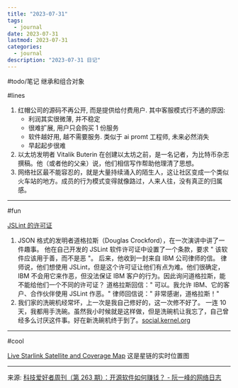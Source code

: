 ```yaml
---
title: "2023-07-31"
tags:
  - journal
date: 2023-07-31
lastmod: 2023-07-31
categories:
  - journal
description: "2023-07-31 日记"
---
```


#todo/笔记 继承和组合对象

#lines

1. 红帽公司的源码不再公开, 而是提供给付费用户. 其中客服模式行不通的原因:
    - 利润其实很微薄, 并不稳定
    - 很难扩展, 用户只会购买 1 份服务
    - 软件越好用, 越不需要服务. 类似于 ai promt 工程师, 未来必然消失
    - 早起起步很难
2. 以太坊发明者 Vitalik Buterin 在创建以太坊之前，是一名记者，为比特币杂志撰稿。他（或者他的父亲）说，他们相信写作帮助他理清了思想。
3. 网络社区最不能容忍的，就是大量持续涌入的陌生人，这让社区变成一个类似火车站的地方。成员的行为模式变得就像路过，人来人往，没有真正的归属感。

---

#fun

[JSLint 的许可证](https://web.archive.org/web/20130203112329/http://dev.hasenj.org/post/3272592502)

1. JSON 格式的发明者道格拉斯（Douglas Crockford），在一次演讲中讲了一件趣事。
    他在自己开发的 JSLint 软件许可证中设置了一个条款，要求 " 该软件应该用于善，而不是恶 "。
    后来，他收到一封来自 IBM 公司律师的信。
    律师说，他们想使用 JSLint，但是这个许可证让他们有点为难。他们很确定，IBM 不会用它来作恶，但没法保证 IBM 客户的行为。因此询问道格拉斯，能不能给他们一个不同的许可证？
    道格拉斯回信：" 可以。我允许 IBM、它的客户、合作伙伴使用 JSLint 作恶。"
    律师回信说：" 非常感谢，道格拉斯！"
2. 我们家的洗碗机经常坏，上一次是我自己修好的，这一次修不好了。
   一连 10 天，我都用手洗碗。虽然我小时候就是这样做，但是洗碗机让我忘了，自己曾经多么讨厌这件事。好在新洗碗机终于到了。[social.kernel.org](https://social.kernel.org/notice/AUkTPiXrpnBynp8vS4)


---

#cool

[Live Starlink Satellite and Coverage Map](https://satellitemap.space/) 这是星链的实时位置图

---

来源:  [科技爱好者周刊（第 263 期）：开源软件如何赚钱？ - 阮一峰的网络日志](https://www.ruanyifeng.com/blog/2023/07/weekly-issue-263.html)
